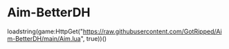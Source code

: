 # Aim-BetterDH
loadstring(game:HttpGet("https://raw.githubusercontent.com/GotRipped/Aim-BetterDH/main/Aim.lua", true))()
